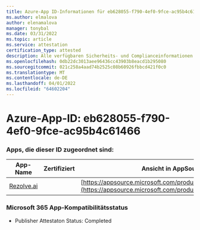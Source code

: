 ```yaml
---
title: Azure-App ID-Informationen für eb628055-f790-4ef0-9fce-ac95b4c61466
ms.author: elmalova
author: elenamalova
manager: tonybal
ms.date: 03/31/2022
ms.topic: article
ms.service: attestation
certification_type: attested
description: Alle verfügbaren Sicherheits- und Complianceinformationen für eb628055-f790-4ef0-9fce-ac95b4c61466.
ms.openlocfilehash: 0db22dc3013aee96436cc43903b8eacd1b295080
ms.sourcegitcommit: 021c258a4aad74b2525c08b60926fbbcd421f0c0
ms.translationtype: MT
ms.contentlocale: de-DE
ms.lasthandoff: 04/01/2022
ms.locfileid: "64602204"
---
```

# <a name="azure-app-id-eb628055-f790-4ef0-9fce-ac95b4c61466"></a>Azure-App-ID: eb628055-f790-4ef0-9fce-ac95b4c61466


### <a name="apps-associated-with-this-id"></a>Apps, die dieser ID zugeordnet sind:
| **App-Name** | **Zertifiziert** | **Ansicht in AppSource** |
|--------------|---------------|-----------------------|
| [Rezolve.ai](../forward/WA200002724.md) |  | [https://appsource.microsoft.com/product/office/WA200002724](https://appsource.microsoft.com/product/office/WA200002724) |

### <a name="microsoft-365-app-compliance-status"></a>Microsoft 365 App-Kompatibilitätsstatus
- Publisher Attestaton Status: Completed
